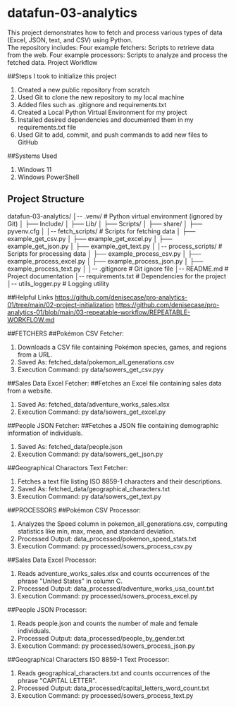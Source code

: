 # datafun-03-analytics
This project demonstrates how to fetch and process various types of data (Excel, JSON, text, and CSV) using Python.  
The repository includes:  Four example fetchers: Scripts to retrieve data from the web. Four example processors: Scripts to analyze and process the fetched data.
Project Workflow

##Steps I took to initialize this project
1. Created a new public repository from scratch
2. Used Git to clone the new repository to my local machine
3. Added files such as .gitignore and requirements.txt
4. Created a Local Python Virtual Environment for my project
5. Installed desired dependencies and documented them in my requirements.txt file
6. Used Git to add, commit, and push commands to add new files to GitHub

##Systems Used
1. Windows 11
2. Windows PowerShell

## Project Structure
datafun-03-analytics/
│-- .venv/                 # Python virtual environment (ignored by Git)
│   ├── Include/
│   ├── Lib/
│   ├── Scripts/
│   ├── share/
│   ├── pyvenv.cfg
│
│-- fetch_scripts/          # Scripts for fetching data
│   ├── example_get_csv.py
│   ├── example_get_excel.py
│   ├── example_get_json.py
│   ├── example_get_text.py
│
│-- process_scripts/        # Scripts for processing data
│   ├── example_process_csv.py
│   ├── example_process_excel.py
│   ├── example_process_json.py
│   ├── example_process_text.py
│
│-- .gitignore              # Git ignore file
│-- README.md               # Project documentation
│-- requirements.txt        # Dependencies for the project
│-- utils_logger.py         # Logging utility

##Helpful Links
https://github.com/denisecase/pro-analytics-01/tree/main/02-project-initialization
https://github.com/denisecase/pro-analytics-01/blob/main/03-repeatable-workflow/REPEATABLE-WORKFLOW.md

##FETCHERS
##Pokémon CSV Fetcher:
1. Downloads a CSV file containing Pokémon species, games, and regions from a URL.
2. Saved As: fetched_data/pokemon_all_generations.csv
3. Execution Command: py data/sowers_get_csv.pyy

##Sales Data Excel Fetcher:
##Fetches an Excel file containing sales data from a website.
1. Saved As: fetched_data/adventure_works_sales.xlsx
2. Execution Command: py data/sowers_get_excel.py

##People JSON Fetcher:
##Fetches a JSON file containing demographic information of individuals.
1. Saved As: fetched_data/people.json
2. Execution Command: py data/sowers_get_json.py

##Geographical Charactors Text Fetcher:
1. Fetches a text file listing ISO 8859-1 characters and their descriptions.
2. Saved As: fetched_data/geographical_characters.txt
3. Execution Command: py data/sowers_get_text.py

##PROCESSORS
##Pokémon CSV Processor:
1. Analyzes the Speed column in pokemon_all_generations.csv, computing statistics like min, max, mean, and standard deviation.
2. Processed Output: data_processed/pokemon_speed_stats.txt
3. Execution Command: py processed/sowers_process_csv.py

##Sales Data Excel Processor:
1. Reads adventure_works_sales.xlsx and counts occurrences of the phrase "United States" in column C.
2. Processed Output: data_processed/adventure_works_usa_count.txt
3. Execution Command: py processed/sowers_process_excel.py

##People JSON Processor:
1. Reads people.json and counts the number of male and female individuals.
2. Processed Output: data_processed/people_by_gender.txt
3. Execution Command: py processed/sowers_process_json.py

##Geographical Characters ISO 8859-1 Text Processor:
1. Reads geographical_characters.txt and counts occurrences of the phrase "CAPITAL LETTER".
2. Processed Output: data_processed/capital_letters_word_count.txt
3. Execution Command: py processed/sowers_process_text.py